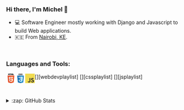 ### Hi there, I'm Michel 👋


* 💻 Software Engineer mostly working with Django and Javascript to build Web applications.
* 🇰🇪 From [Nairobi, KE]().


<br />

### Languages and Tools:

[<img align="left" alt="HTML5" width="26px" src="https://raw.githubusercontent.com/github/explore/80688e429a7d4ef2fca1e82350fe8e3517d3494d/topics/html/html.png" />][webdevplaylist]
[<img align="left" alt="CSS3" width="26px" src="https://raw.githubusercontent.com/github/explore/80688e429a7d4ef2fca1e82350fe8e3517d3494d/topics/css/css.png" />][cssplaylist]
[<img align="left" alt="JavaScript" width="26px" src="https://raw.githubusercontent.com/github/explore/80688e429a7d4ef2fca1e82350fe8e3517d3494d/topics/javascript/javascript.png" />][jsplaylist]




<br />
<br />





<details>
  <summary>:zap: GitHub Stats</summary>

  <img align="left" alt="Michel's GitHub Stats" src="https://github-readme-stats.michelatieno.vercel.app/api?username=MichelAtieno&show_icons=true&hide_border=true" />

</details>




